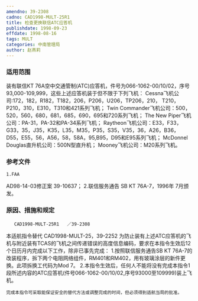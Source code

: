 ```yaml
---
amendno: 39-2308
cadno: CAD1998-MULT-25R1
title: 检查更换联信ATC应答机
publishdate: 1998-09-23
effdate: 1998-08-16
tags: MULT
categories: 中南管理局
author: 赵燕莉
---
```


### 适用范围 
装有联信KT 76A空中交通管制(ATC)应答机，件号为066-1062-00/10/02，序号93,000-109,999，这些上述应答机装于但不限于下列飞机：
Cessna飞机公司:172，182，R182，T182，206，P206，U206，TP206，210， T210，P210，310，E310，T310和421系列飞机；
Twin Commander飞机公司：500，520，560，680，681，685，690，695和720系列飞机；
The New Piper飞机公司：PA-31，PA-32和PA-34系列飞机；
Raytheon飞机公司：E33，F33，G33，35，J35，K35，L35，M35，P35，S35，V35，36，A26，B36，D55，E55，56，A56，58，58A，95,B95，D95和E95系列飞机；
McDonnel Douglas直升机公司：500N型直升机；
Mooney飞机公司：M20系列飞机。

<!--more-->
### 参考文件
    1.FAA 
AD98-14-03修正案 39-10637；
    2.联信服务通告 SB KT 76A-7，1996年 7月颁发。

### 原因、措施和规定 
       CAD1998-MULT-25R1   ／39-2308 
本适航指令替代 CAD1998-MULT-25，39-2252 
为防止装有上述ATC应答机的飞机与附近装有TCAS的飞机之间传递错误的高度信息编码，要求在本指令生效后12个日历月内完成以下工作，除非已事先完成： 
    1.按照联信服务通告SB KT 76A-7的改装程序，拆下两个电阻网络组件，RM401和RM402，用有玻璃涂层的新件更换。此项拆换工代码为Mod 7。 
    2.本指令生效后，任何人不能将没有完成本指令1段所述内容的ATC应答机(件号066-1062-00/10/02,序号93000至109999)装上飞机。 

    完成本指令可采取能保证安全的替代方法或调整完成的时间，但必须得到适航当局的批准。 
